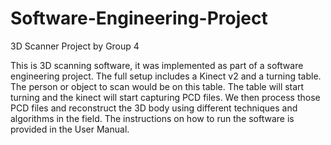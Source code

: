 # Software-Engineering-Project
3D Scanner Project by Group 4

This is 3D scanning software, it was implemented as part of a software engineering project. The full setup includes a Kinect v2 and a turning table. The person or object to scan would be on this table. The table will start turning and the kinect will start capturing PCD files. We then process those PCD files and reconstruct the 3D body using different techniques and algorithms in the field. The instructions on how to run the software is provided in the User Manual.

